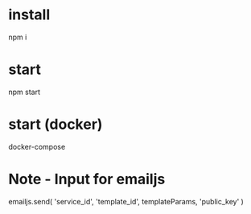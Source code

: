 # install

npm i

# start

npm start

# start (docker)

docker-compose

# Note - Input for emailjs

emailjs.send(
'service_id',
'template_id',
templateParams,
'public_key'
)

